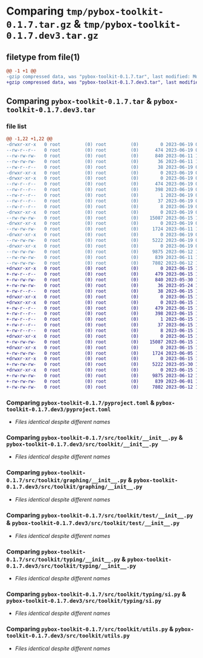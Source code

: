 # Comparing `tmp/pybox-toolkit-0.1.7.tar.gz` & `tmp/pybox-toolkit-0.1.7.dev3.tar.gz`

## filetype from file(1)

```diff
@@ -1 +1 @@
-gzip compressed data, was "pybox-toolkit-0.1.7.tar", last modified: Mon Jun 19 09:29:47 2023, max compression
+gzip compressed data, was "pybox-toolkit-0.1.7.dev3.tar", last modified: Thu Jun 15 14:02:40 2023, max compression
```

## Comparing `pybox-toolkit-0.1.7.tar` & `pybox-toolkit-0.1.7.dev3.tar`

### file list

```diff
@@ -1,22 +1,22 @@
-drwxr-xr-x   0 root         (0) root         (0)        0 2023-06-19 09:29:47.864714 pybox-toolkit-0.1.7/
--rw-r--r--   0 root         (0) root         (0)      474 2023-06-19 09:29:47.864714 pybox-toolkit-0.1.7/PKG-INFO
--rw-rw-rw-   0 root         (0) root         (0)      840 2023-06-11 12:19:14.000000 pybox-toolkit-0.1.7/pyproject.toml
--rw-rw-rw-   0 root         (0) root         (0)       36 2023-06-11 12:19:14.000000 pybox-toolkit-0.1.7/requirements.txt
--rw-r--r--   0 root         (0) root         (0)       38 2023-06-19 09:29:47.864714 pybox-toolkit-0.1.7/setup.cfg
-drwxr-xr-x   0 root         (0) root         (0)        0 2023-06-19 09:29:47.856713 pybox-toolkit-0.1.7/src/
-drwxr-xr-x   0 root         (0) root         (0)        0 2023-06-19 09:29:47.860714 pybox-toolkit-0.1.7/src/pybox_toolkit.egg-info/
--rw-r--r--   0 root         (0) root         (0)      474 2023-06-19 09:29:47.000000 pybox-toolkit-0.1.7/src/pybox_toolkit.egg-info/PKG-INFO
--rw-r--r--   0 root         (0) root         (0)      398 2023-06-19 09:29:47.000000 pybox-toolkit-0.1.7/src/pybox_toolkit.egg-info/SOURCES.txt
--rw-r--r--   0 root         (0) root         (0)        1 2023-06-19 09:29:47.000000 pybox-toolkit-0.1.7/src/pybox_toolkit.egg-info/dependency_links.txt
--rw-r--r--   0 root         (0) root         (0)       37 2023-06-19 09:29:47.000000 pybox-toolkit-0.1.7/src/pybox_toolkit.egg-info/requires.txt
--rw-r--r--   0 root         (0) root         (0)        8 2023-06-19 09:29:47.000000 pybox-toolkit-0.1.7/src/pybox_toolkit.egg-info/top_level.txt
-drwxr-xr-x   0 root         (0) root         (0)        0 2023-06-19 09:29:47.860714 pybox-toolkit-0.1.7/src/toolkit/
--rw-rw-rw-   0 root         (0) root         (0)    15087 2023-06-15 11:07:27.000000 pybox-toolkit-0.1.7/src/toolkit/__init__.py
-drwxr-xr-x   0 root         (0) root         (0)        0 2023-06-19 09:29:47.860714 pybox-toolkit-0.1.7/src/toolkit/graphing/
--rw-rw-rw-   0 root         (0) root         (0)     1724 2023-06-11 12:19:14.000000 pybox-toolkit-0.1.7/src/toolkit/graphing/__init__.py
-drwxr-xr-x   0 root         (0) root         (0)        0 2023-06-19 09:29:47.864714 pybox-toolkit-0.1.7/src/toolkit/test/
--rw-rw-rw-   0 root         (0) root         (0)     5222 2023-06-19 08:28:37.000000 pybox-toolkit-0.1.7/src/toolkit/test/__init__.py
-drwxr-xr-x   0 root         (0) root         (0)        0 2023-06-19 09:29:47.864714 pybox-toolkit-0.1.7/src/toolkit/typing/
--rw-rw-rw-   0 root         (0) root         (0)     9875 2023-06-12 14:15:14.000000 pybox-toolkit-0.1.7/src/toolkit/typing/__init__.py
--rw-rw-rw-   0 root         (0) root         (0)      839 2023-06-11 12:19:14.000000 pybox-toolkit-0.1.7/src/toolkit/typing/si.py
--rw-rw-rw-   0 root         (0) root         (0)     7802 2023-06-12 14:15:14.000000 pybox-toolkit-0.1.7/src/toolkit/utils.py
+drwxr-xr-x   0 root         (0) root         (0)        0 2023-06-15 14:02:40.644549 pybox-toolkit-0.1.7.dev3/
+-rw-r--r--   0 root         (0) root         (0)      479 2023-06-15 14:02:40.644549 pybox-toolkit-0.1.7.dev3/PKG-INFO
+-rw-rw-rw-   0 root         (0) root         (0)      840 2023-05-30 13:22:09.000000 pybox-toolkit-0.1.7.dev3/pyproject.toml
+-rw-rw-rw-   0 root         (0) root         (0)       36 2023-05-24 11:45:04.000000 pybox-toolkit-0.1.7.dev3/requirements.txt
+-rw-r--r--   0 root         (0) root         (0)       38 2023-06-15 14:02:40.644549 pybox-toolkit-0.1.7.dev3/setup.cfg
+drwxr-xr-x   0 root         (0) root         (0)        0 2023-06-15 14:02:40.640549 pybox-toolkit-0.1.7.dev3/src/
+drwxr-xr-x   0 root         (0) root         (0)        0 2023-06-15 14:02:40.644549 pybox-toolkit-0.1.7.dev3/src/pybox_toolkit.egg-info/
+-rw-r--r--   0 root         (0) root         (0)      479 2023-06-15 14:02:40.000000 pybox-toolkit-0.1.7.dev3/src/pybox_toolkit.egg-info/PKG-INFO
+-rw-r--r--   0 root         (0) root         (0)      398 2023-06-15 14:02:40.000000 pybox-toolkit-0.1.7.dev3/src/pybox_toolkit.egg-info/SOURCES.txt
+-rw-r--r--   0 root         (0) root         (0)        1 2023-06-15 14:02:40.000000 pybox-toolkit-0.1.7.dev3/src/pybox_toolkit.egg-info/dependency_links.txt
+-rw-r--r--   0 root         (0) root         (0)       37 2023-06-15 14:02:40.000000 pybox-toolkit-0.1.7.dev3/src/pybox_toolkit.egg-info/requires.txt
+-rw-r--r--   0 root         (0) root         (0)        8 2023-06-15 14:02:40.000000 pybox-toolkit-0.1.7.dev3/src/pybox_toolkit.egg-info/top_level.txt
+drwxr-xr-x   0 root         (0) root         (0)        0 2023-06-15 14:02:40.644549 pybox-toolkit-0.1.7.dev3/src/toolkit/
+-rw-rw-rw-   0 root         (0) root         (0)    15087 2023-06-15 14:02:16.000000 pybox-toolkit-0.1.7.dev3/src/toolkit/__init__.py
+drwxr-xr-x   0 root         (0) root         (0)        0 2023-06-15 14:02:40.644549 pybox-toolkit-0.1.7.dev3/src/toolkit/graphing/
+-rw-rw-rw-   0 root         (0) root         (0)     1724 2023-06-05 18:07:33.000000 pybox-toolkit-0.1.7.dev3/src/toolkit/graphing/__init__.py
+drwxr-xr-x   0 root         (0) root         (0)        0 2023-06-15 14:02:40.644549 pybox-toolkit-0.1.7.dev3/src/toolkit/test/
+-rw-rw-rw-   0 root         (0) root         (0)     5222 2023-05-30 15:20:01.000000 pybox-toolkit-0.1.7.dev3/src/toolkit/test/__init__.py
+drwxr-xr-x   0 root         (0) root         (0)        0 2023-06-15 14:02:40.644549 pybox-toolkit-0.1.7.dev3/src/toolkit/typing/
+-rw-rw-rw-   0 root         (0) root         (0)     9875 2023-06-12 14:14:27.000000 pybox-toolkit-0.1.7.dev3/src/toolkit/typing/__init__.py
+-rw-rw-rw-   0 root         (0) root         (0)      839 2023-06-01 16:04:17.000000 pybox-toolkit-0.1.7.dev3/src/toolkit/typing/si.py
+-rw-rw-rw-   0 root         (0) root         (0)     7802 2023-06-12 14:14:27.000000 pybox-toolkit-0.1.7.dev3/src/toolkit/utils.py
```

### Comparing `pybox-toolkit-0.1.7/pyproject.toml` & `pybox-toolkit-0.1.7.dev3/pyproject.toml`

 * *Files identical despite different names*

### Comparing `pybox-toolkit-0.1.7/src/toolkit/__init__.py` & `pybox-toolkit-0.1.7.dev3/src/toolkit/__init__.py`

 * *Files identical despite different names*

### Comparing `pybox-toolkit-0.1.7/src/toolkit/graphing/__init__.py` & `pybox-toolkit-0.1.7.dev3/src/toolkit/graphing/__init__.py`

 * *Files identical despite different names*

### Comparing `pybox-toolkit-0.1.7/src/toolkit/test/__init__.py` & `pybox-toolkit-0.1.7.dev3/src/toolkit/test/__init__.py`

 * *Files identical despite different names*

### Comparing `pybox-toolkit-0.1.7/src/toolkit/typing/__init__.py` & `pybox-toolkit-0.1.7.dev3/src/toolkit/typing/__init__.py`

 * *Files identical despite different names*

### Comparing `pybox-toolkit-0.1.7/src/toolkit/typing/si.py` & `pybox-toolkit-0.1.7.dev3/src/toolkit/typing/si.py`

 * *Files identical despite different names*

### Comparing `pybox-toolkit-0.1.7/src/toolkit/utils.py` & `pybox-toolkit-0.1.7.dev3/src/toolkit/utils.py`

 * *Files identical despite different names*

